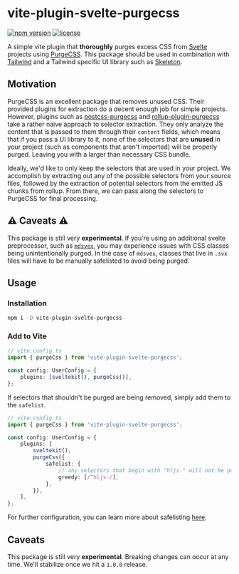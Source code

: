 # vite-plugin-svelte-purgecss

[![npm version](https://img.shields.io/npm/v/vite-plugin-svelte-purgecss?logo=npm&color=cb3837)](https://www.npmjs.com/package/vite-plugin-svelte-purgecss)
[![license](https://img.shields.io/badge/license-MIT-%23bada55)](https://github.com/AdrianGonz97/vite-plugin-svelte-purgecss/blob/main/LICENSE)

A simple vite plugin that **thoroughly** purges excess CSS from [Svelte](https://svelte.dev/) projects using [PurgeCSS](https://purgecss.com/). This package should be used in combination with [Tailwind](https://tailwindcss.com/) and a Tailwind specific UI library such as [Skeleton](https://skeleton.dev).

## Motivation

PurgeCSS is an excellent package that removes unused CSS. Their provided plugins for extraction do a decent enough job for simple projects. However, plugins such as [postcss-purgecss](https://github.com/FullHuman/purgecss/tree/main/packages/postcss-purgecss) and [rollup-plugin-purgecss](https://github.com/FullHuman/purgecss/tree/main/packages/rollup-plugin-purgecss) take a rather naive approach to selector extraction. They only analyze the content that is passed to them through their `content` fields, which means that if you pass a UI library to it, none of the selectors that are **unused** in your project (such as components that aren't imported) will be properly purged. Leaving you with a larger than necessary CSS bundle.

Ideally, we'd like to only keep the selectors that are used in your project. We accomplish by extracting out any of the possible selectors from your source files, followed by the extraction of potential selectors from the emitted JS chunks from rollup. From there, we can pass along the selectors to PurgeCSS for final processing.

## ⚠ Caveats ⚠
This package is still very **experimental**. If you're using an additional svelte preprocessor, such as [`mdsvex`](https://github.com/pngwn/mdsvex), you may experience issues with CSS classes being unintentionally purged. In the case of `mdsvex`, classes that live in `.svx` files will have to be manually safelisted to avoid being purged.

## Usage

### Installation

```bash
npm i -D vite-plugin-svelte-purgecss
```

### Add to Vite

```ts
// vite.config.ts
import { purgeCss } from 'vite-plugin-svelte-purgecss';

const config: UserConfig = {
	plugins: [sveltekit(), purgeCss()],
};
```

If selectors that shouldn't be purged are being removed, simply add them to the `safelist`.

```ts
// vite.config.ts
import { purgeCss } from 'vite-plugin-svelte-purgecss';

const config: UserConfig = {
	plugins: [
		sveltekit(),
		purgeCss({
			safelist: {
				// any selectors that begin with "hljs-" will not be purged
				greedy: [/^hljs-/],
			},
		}),
	],
};
```

For further configuration, you can learn more about safelisting [here](https://purgecss.com/configuration.html).

## Caveats

This package is still very **experimental**. Breaking changes can occur at any time. We'll stabilize once we hit a `1.0.0` release.

